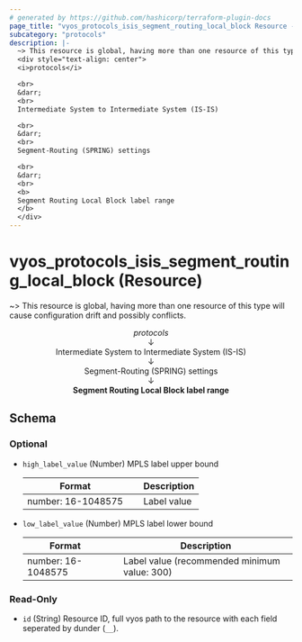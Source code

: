 ```yaml
---
# generated by https://github.com/hashicorp/terraform-plugin-docs
page_title: "vyos_protocols_isis_segment_routing_local_block Resource - vyos"
subcategory: "protocols"
description: |-
  ~> This resource is global, having more than one resource of this type will cause configuration drift and possibly conflicts.
  <div style="text-align: center">
  <i>protocols</i>

  <br>
  &darr;
  <br>
  Intermediate System to Intermediate System (IS-IS)

  <br>
  &darr;
  <br>
  Segment-Routing (SPRING) settings

  <br>
  &darr;
  <br>
  <b>
  Segment Routing Local Block label range
  </b>
  </div>
---
```


# vyos_protocols_isis_segment_routing_local_block (Resource)

~> This resource is global, having more than one resource of this type will cause configuration drift and possibly conflicts.

<div style="text-align: center">
<i>protocols</i>

<br>
&darr;
<br>
Intermediate System to Intermediate System (IS-IS)

<br>
&darr;
<br>
Segment-Routing (SPRING) settings

<br>
&darr;
<br>
<b>
Segment Routing Local Block label range
</b>
</div>



<!-- schema generated by tfplugindocs -->
## Schema

### Optional

- `high_label_value` (Number) MPLS label upper bound

    |  Format &emsp; | Description  |
    |----------|---------------|
    |  number: 16-1048575  &emsp; |  Label value  |
- `low_label_value` (Number) MPLS label lower bound

    |  Format &emsp; | Description  |
    |----------|---------------|
    |  number: 16-1048575  &emsp; |  Label value (recommended minimum value: 300)  |

### Read-Only

- `id` (String) Resource ID, full vyos path to the resource with each field seperated by dunder (`__`).
